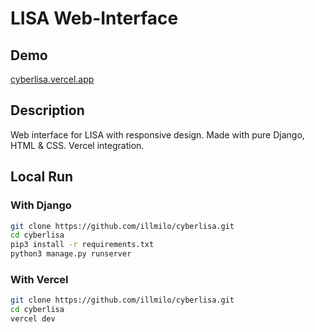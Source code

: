 # LISA Web-Interface

## Demo

[cyberlisa.vercel.app](https://cyberlisa.vercel.app)

## Description

Web interface for LISA with responsive design. Made with pure Django, HTML & CSS. Vercel integration.

## Local Run

### With Django

```bash
git clone https://github.com/illmilo/cyberlisa.git
cd cyberlisa
pip3 install -r requirements.txt
python3 manage.py runserver
```

### With Vercel
```bash
git clone https://github.com/illmilo/cyberlisa.git
cd cyberlisa
vercel dev
```